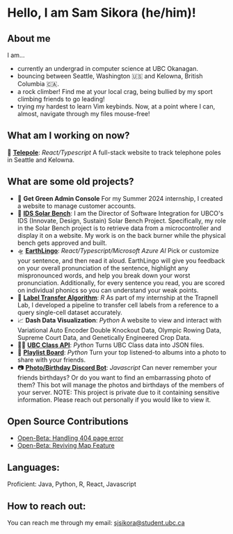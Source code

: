# Hello, I am Sam Sikora (he/him)!

## About me
I am...
- currently an undergrad in computer science at UBC Okanagan.
- bouncing between Seattle, Washington 🇺🇸 and Kelowna, British Columbia 🇨🇦.
- a rock climber! Find me at your local crag, being bullied by my sport climbing friends to go leading!
- trying my hardest to learn Vim keybinds. Now, at a point where I can, almost, navigate through my files mouse-free!
  
## What am I working on now?

📱 [**Telepole**](https://github.com/sjsikora/telepole): *React/Typescript* A full-stack website to track telephone poles in Seattle and Kelowna.

## What are some old projects?

- 🍃 **Get Green Admin Console** For my Summer 2024 internship, I created a website to manage customer accounts.
- 🌳 [**IDS Solar Bench**](https://github.com/IDS-Solar-Bench/backserver): I am the Director of Software Integration for UBCO's IDS (Innovate, Design, Sustain) Solar Bench Project. Specifically, my role in the Solar Bench project is to retrieve data from a microcontroller and display it on a website. My work is on the back burner while the physical bench gets approved and built.
- 🛸 [**EarthLingo**](https://github.com/sjsikora/EarthLingo): *React/Typescript/Microsoft Azure AI* Pick or customize your sentence, and then read it aloud. EarthLingo will give you feedback on your overall pronunciation of the sentence, highlight any mispronounced words, and help you break down your worst pronunciation. Additionally, for every sentence you read, you are scored on individual phonics so you can understand your weak points.
- 🦠 [**Label Transfer Algorithm**](https://github.com/sjsikora/bayesian-scRNAseq-label-transfer): *R* As part of my internship at the Trapnell Lab, I developed a pipeline to transfer cell labels from a reference to a query single-cell dataset accurately.
- 📈 **Dash Data Visualization**: *Python* A website to view and interact with Variational Auto Encoder Double Knockout Data, Olympic Rowing Data, Supreme Court Data, and Genetically Engineered Crop Data.
- 👩‍🏫 [**UBC Class API**](https://github.com/sjsikora/UBC-Class-Api): *Python* Turns UBC Class data into JSON files.
- 🎵 [**Playlist Board**](https://github.com/sjsikora/Playlist-Board): *Python* Turn your top listened-to albums into a photo to share with your friends.
- 📷 [**Photo/Birthday Discord Bot**](https://github.com/sjsikora/Discord-Bot): *Javascript* Can never remember your friends birthdays? Or do you want to find an embarrassing photo of them? This bot will manage the photos and birthdays of the members of your server. NOTE: This project is private due to it containing sensitive information. Please reach out personally if you would like to view it.

## Open Source Contributions

- [Open-Beta: Handling 404 page error](https://github.com/OpenBeta/open-tacos/pull/947)
- [Open-Beta: Reviving Map Feature](https://github.com/OpenBeta/open-tacos/pull/953)

## Languages:
Proficient: Java, Python, R, React, Javascript

## How to reach out:
You can reach me through my email: sjsikora@student.ubc.ca




<!--
**sjsikora/sjsikora** is a ✨ _special_ ✨ repository because its `README.md` (this file) appears on your GitHub profile.

Here are some ideas to get you started:

- 🔭 I’m currently working on ...
- 🌱 I’m currently learning ...
- 👯 I’m looking to collaborate on ...
- 🤔 I’m looking for help with ...
- 💬 Ask me about ...
- 📫 How to reach me: ...
- 😄 Pronouns: ...
- ⚡ Fun fact: ...
-->
